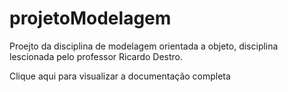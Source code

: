 # projetoModelagem
Proejto da disciplina de modelagem orientada a objeto, disciplina lescionada pelo professor Ricardo Destro.

Clique aqui para visualizar a documentação completa
